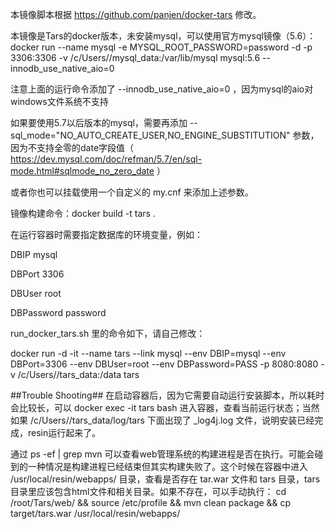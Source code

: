 本镜像脚本根据 https://github.com/panjen/docker-tars 修改。

本镜像是Tars的docker版本，未安装mysql，可以使用官方mysql镜像（5.6）：
docker run --name mysql -e MYSQL_ROOT_PASSWORD=password -d -p 3306:3306 -v /c/Users/<ACCOUNT>/mysql_data:/var/lib/mysql mysql:5.6 --innodb_use_native_aio=0

注意上面的运行命令添加了 --innodb_use_native_aio=0 ，因为mysql的aio对windows文件系统不支持

如果要使用5.7以后版本的mysql，需要再添加 --sql_mode="NO_AUTO_CREATE_USER,NO_ENGINE_SUBSTITUTION" 参数，因为不支持全零的date字段值（ https://dev.mysql.com/doc/refman/5.7/en/sql-mode.html#sqlmode_no_zero_date ）

或者你也可以挂载使用一个自定义的 my.cnf 来添加上述参数。


镜像构建命令：docker build -t tars .


在运行容器时需要指定数据库的环境变量，例如：

DBIP mysql

DBPort 3306

DBUser root

DBPassword password

run_docker_tars.sh 里的命令如下，请自己修改：

docker run -d -it --name tars --link mysql --env DBIP=mysql --env DBPort=3306 --env DBUser=root --env DBPassword=PASS -p 8080:8080 -v /c/Users/<ACCOUNT>/tars_data:/data tars


##Trouble Shooting##
在启动容器后，因为它需要自动运行安装脚本，所以耗时会比较长，可以 docker exec -it tars bash 进入容器，查看当前运行状态；当然如果 /c/Users/<ACCOUNT>/tars_data/log/tars 下面出现了 _log4j.log 文件，说明安装已经完成，resin运行起来了。

通过 ps -ef | grep mvn 可以查看web管理系统的构建进程是否在执行。可能会碰到的一种情况是构建进程已经结束但其实构建失败了。这个时候在容器中进入 /usr/local/resin/webapps/ 目录，查看是否存在 tar.war 文件和 tars 目录，tars目录里应该包含html文件和相关目录。如果不存在，可以手动执行： cd /root/Tars/web/ && source /etc/profile && mvn clean package && cp target/tars.war /usr/local/resin/webapps/
